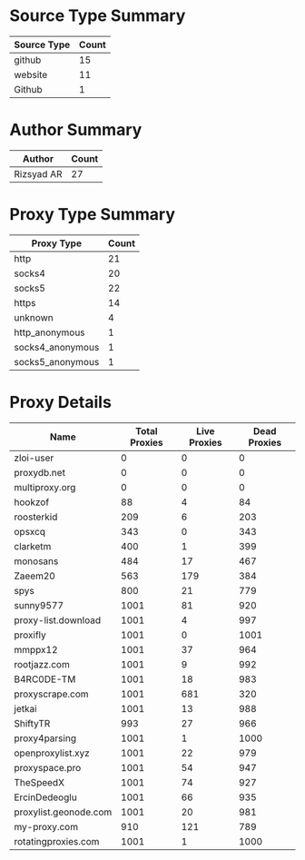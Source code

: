 # Source Type Summary

| Source Type | Count |
|-------------|-------|
| github | 15 |
| website | 11 |
| Github | 1 |


# Author Summary

| Author | Count |
|--------|-------|
| Rizsyad AR | 27 |


# Proxy Type Summary

| Proxy Type | Count |
|------------|-------|
| http | 21 |
| socks4 | 20 |
| socks5 | 22 |
| https | 14 |
| unknown | 4 |
| http_anonymous | 1 |
| socks4_anonymous | 1 |
| socks5_anonymous | 1 |


# Proxy Details

| Name | Total Proxies | Live Proxies | Dead Proxies |
|------|---------------|--------------|---------------|
| zloi-user | 0 | 0 | 0 |
| proxydb.net | 0 | 0 | 0 |
| multiproxy.org | 0 | 0 | 0 |
| hookzof | 88 | 4 | 84 |
| roosterkid | 209 | 6 | 203 |
| opsxcq | 343 | 0 | 343 |
| clarketm | 400 | 1 | 399 |
| monosans | 484 | 17 | 467 |
| Zaeem20 | 563 | 179 | 384 |
| spys | 800 | 21 | 779 |
| sunny9577 | 1001 | 81 | 920 |
| proxy-list.download | 1001 | 4 | 997 |
| proxifly | 1001 | 0 | 1001 |
| mmppx12 | 1001 | 37 | 964 |
| rootjazz.com | 1001 | 9 | 992 |
| B4RC0DE-TM | 1001 | 18 | 983 |
| proxyscrape.com | 1001 | 681 | 320 |
| jetkai | 1001 | 13 | 988 |
| ShiftyTR | 993 | 27 | 966 |
| proxy4parsing | 1001 | 1 | 1000 |
| openproxylist.xyz | 1001 | 22 | 979 |
| proxyspace.pro | 1001 | 54 | 947 |
| TheSpeedX | 1001 | 74 | 927 |
| ErcinDedeoglu | 1001 | 66 | 935 |
| proxylist.geonode.com | 1001 | 20 | 981 |
| my-proxy.com | 910 | 121 | 789 |
| rotatingproxies.com | 1001 | 1 | 1000 |

